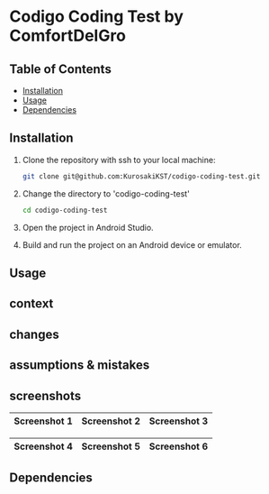 # Codigo Coding Test by ComfortDelGro

## Table of Contents

- [Installation](#installation)
- [Usage](#usage)
- [Dependencies](#dependencies)

## Installation

1. Clone the repository with ssh to your local machine:

    ```bash
    git clone git@github.com:KurosakiKST/codigo-coding-test.git
    ```

2. Change the directory to 'codigo-coding-test'

   ```bash
   cd codigo-coding-test
   ```

3. Open the project in Android Studio.

4. Build and run the project on an Android device or emulator.

## Usage

## context

## changes

## assumptions & mistakes

## screenshots
| Screenshot 1 | Screenshot 2 | Screenshot 3 |
|---------------|---------------|---------------|

| Screenshot 4 | Screenshot 5 | Screenshot 6 |
|---------------|---------------|---------------|

## Dependencies

